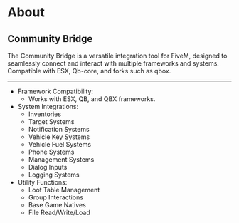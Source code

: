 # About

## Community Bridge

The Community Bridge is a versatile integration tool for FiveM, designed to seamlessly connect and interact with multiple frameworks and systems. Compatible with ESX, Qb-core, and forks such as qbox.

***

* Framework Compatibility:
  * Works with ESX, QB, and QBX frameworks.
* System Integrations:
  * Inventories
  * Target Systems
  * Notification Systems
  * Vehicle Key Systems
  * Vehicle Fuel Systems
  * Phone Systems
  * Management Systems
  * Dialog Inputs
  * Logging Systems
* Utility Functions:
  * Loot Table Management
  * Group Interactions
  * Base Game Natives
  * File Read/Write/Load
